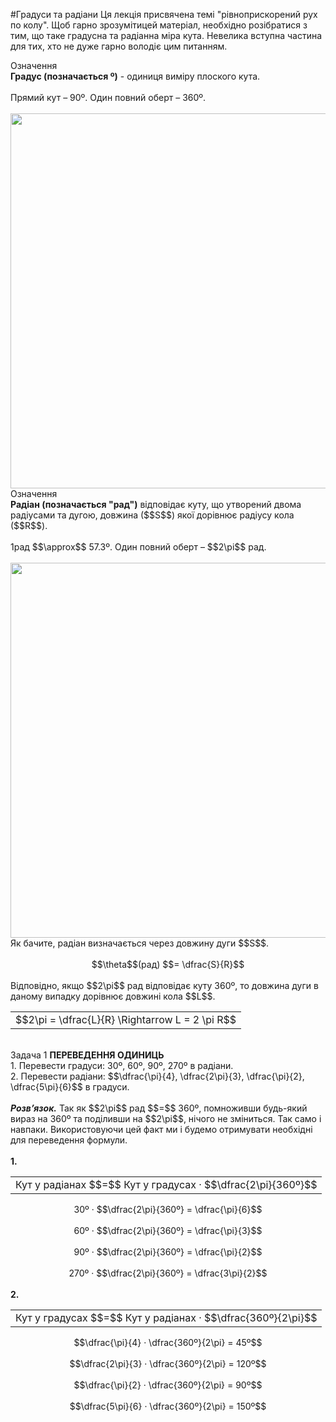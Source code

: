 #Градуси та радiани
Ця лекцiя присвячена темi "рiвноприскорений рух по колу". Щоб гарно зрозумiтицей матерiал, необхiдно розiбратися з тим, що таке градусна та радiанна мiра кута. Невелика вступна частина для тих, хто не дуже гарно володiє цим питанням.

<div class="eoz-wrap">
<span class="eoz">Означення</span>
<div class="eoz-text">
<b>Градус (позначається º)</b> - одиниця вимiру плоского кута.<br/>
<br/>
Прямий кут – 90º. Один повний оберт – 360º.
</div>
</div>
<br>

<img class="image" width="600"  src="https://rawgit.com/chudaol/ed-era-book-physics/master/images/chapter_3/8.png">
<br>
<div class="eoz-wrap">
<span class="eoz">Означення</span>
<div class="eoz-text">
<b>Радiан (позначається "рад")</b> вiдповiдає куту, що утворений двома радiусами та дугою, довжина ($$S$$) якої дорiвнює радiусу кола ($$R$$).<br>
<br>
1рад $$\approx$$ 57.3º. Один повний оберт – $$2\pi$$ рад.
</div>
</div>
<br>

<img class="image" width="600"  src="https://rawgit.com/chudaol/ed-era-book-physics/master/images/chapter_3/9.png" />
<br>
<div class="p3">Як бачите, радiан визначається через довжину дуги $$S$$.</div>
<br>
<div align="center">$$\theta$$(рад) $$= \dfrac{S}{R}$$</div>
<br>
<div class="space">Вiдповiдно, якщо $$2\pi$$ рад вiдповiдає куту 360º, то довжина дуги в даному випадку дорiвнює довжинi кола $$L$$.</div>
<div class="centered-table-wrapper">
<table class="centered-table">
<tr class="eq">
<td class="eq">
<p1>$$2\pi = \dfrac{L}{R} \Rightarrow L = 2 \pi R$$</p1>
</td>
</tr>
</table></div>
<br>

<div class="task-wrap">
<span class="task">Задача 1</span> <b>ПЕРЕВЕДЕННЯ ОДИНИЦЬ</b>
<div class="task-text">
1. Перевести градуси: 30º, 60º, 90º, 270º в радiани.<br>
2. Перевести радiани: $$\dfrac{\pi}{4}, \dfrac{2\pi}{3}, \dfrac{\pi}{2}, \dfrac{5\pi}{6}$$ в градуси.

<br>
<br>
<i><b>Розв’язок.</b></i>  Так як $$2\pi$$ рад $$=$$ 360º, помноживши будь-який вираз на 360º та подiливши на $$2\pi$$, нiчого не змiниться. Так само i навпаки. Використовуючи цей факт ми i будемо отримувати необхiднi для переведення формули.
<br>
<br>
<div class="p3"><b>1.</b></div>
<div class="centered-table-wrapper">
<table class="centered-table">
<tr class="eq">
<td class="eq">
<p1>Кут у радiанах $$=$$ Кут у градусах · $$\dfrac{2\pi}{360º}$$</p1>
</td>
</tr>
</table></div>
<div align="center">30º · $$\dfrac{2\pi}{360º} = \dfrac{\pi}{6}$$</div><br>
<div align="center">60º · $$\dfrac{2\pi}{360º} = \dfrac{\pi}{3}$$</div><br>
<div align="center">90º · $$\dfrac{2\pi}{360º} = \dfrac{\pi}{2}$$</div><br>
<div align="center">270º · $$\dfrac{2\pi}{360º} = \dfrac{3\pi}{2}$$</div><br>
<div class="p3"><b>2.</b></div>
<div class="centered-table-wrapper">
<table class="centered-table">
<tr class="eq">
<td class="eq">
<p1>Кут у градусах $$=$$ Кут у радiанах · $$\dfrac{360º}{2\pi}$$</p1>
</td>
</tr>
</table></div>
<div align="center">$$\dfrac{\pi}{4} · \dfrac{360º}{2\pi} = 45º$$</div><br>
<div align="center">$$\dfrac{2\pi}{3} · \dfrac{360º}{2\pi} = 120º$$</div><br>
<div align="center">$$\dfrac{\pi}{2} · \dfrac{360º}{2\pi} = 90º$$</div><br>
<div align="center">$$\dfrac{5\pi}{6} · \dfrac{360º}{2\pi} = 150º$$</div><br>
</div>
</div>
